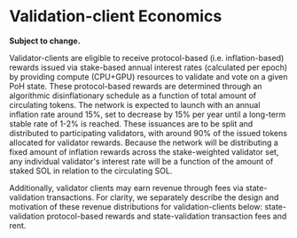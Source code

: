 # Validation-client Economics

**Subject to change.**

Validator-clients are eligible to receive protocol-based \(i.e. inflation-based\) rewards issued via stake-based annual interest rates \(calculated per epoch\) by providing compute \(CPU+GPU\) resources to validate and vote on a given PoH state. These protocol-based rewards are determined through an algorithmic disinflationary schedule as a function of total amount of circulating tokens. The network is expected to launch with an annual inflation rate around 15%, set to decrease by 15% per year until a long-term stable rate of 1-2% is reached. These issuances are to be split and distributed to participating validators, with around 90% of the issued tokens allocated for validator rewards. Because the network will be distributing a fixed amount of inflation rewards across the stake-weighted validator set, any individual validator's interest rate will be a function of the amount of staked SOL in relation to the circulating SOL.

Additionally, validator clients may earn revenue through fees via state-validation transactions. For clarity, we separately describe the design and motivation of these revenue distributions for validation-clients below: state-validation protocol-based rewards and state-validation transaction fees and rent.

